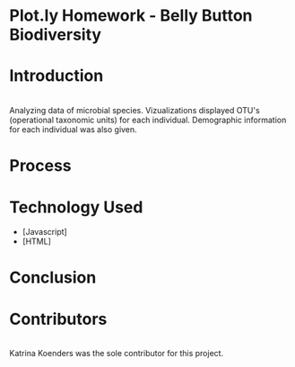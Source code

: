 # Plot.ly Homework - Belly Button Biodiversity

# Introduction
<br>Analyzing data of microbial species. Vizualizations displayed OTU's (operational taxonomic units) for each individual. Demographic information for each individual was also given. 

# Process

# Technology Used
* [Javascript]
* [HTML]

# Conclusion

# Contributors
<br>Katrina Koenders was the sole contributor for this project. 
